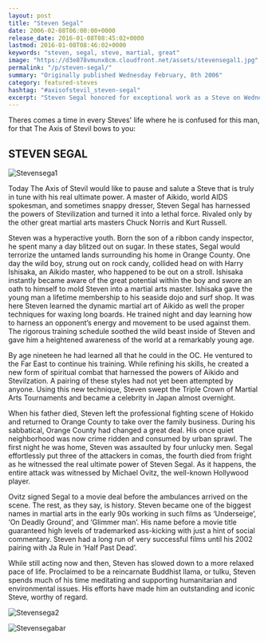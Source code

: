 ```yaml
---
layout: post
title: "Steven Segal"
date: 2006-02-08T06:00:00+0000
release_date: 2016-01-08T08:45:02+0000
lastmod: 2016-01-08T08:46:02+0000
keywords: "steven, segal, steve, martial, great"
image: "https://d3e878vmunx8cm.cloudfront.net/assets/stevensegal1.jpg"
permalink: "/p/steven-segal/"
summary: "Originally published Wednesday February, 8th 2006"
category: featured-steves
hashtag: "#axisofstevil_steven-segal"
excerpt: "Steven Segal honored for exceptional work as a Steve on Wednesday February, 8th 2006"
---
```


[id_1]: https://d3e878vmunx8cm.cloudfront.net/assets/stevensegal1.jpg "Stevensega1"[id_2]: https://d3e878vmunx8cm.cloudfront.net/assets/stevensegal2.jpg "Stevensega2"[id_3]: https://d3e878vmunx8cm.cloudfront.net/assets/stevensegalmural.jpg "Stevensegabar"

Theres comes a time in every Steves' life where he is confused for this man, for that The Axis of Stevil bows to you:

## STEVEN SEGAL ##

![Stevensega1][id_1]

Today The Axis of Stevil would like to pause and salute a Steve that is truly in tune with his real ultimate power. A master of Aikido, world AIDS spokesman, and sometimes snappy dresser, Steven Segal has harnessed the powers of Stevilization and turned it into a lethal force. Rivaled only by the other great martial arts masters Chuck Norris and Kurt Russell.

Steven was a hyperactive youth. Born the son of a ribbon candy inspector, he spent many a day blitzed out on sugar. In these states, Segal would terrorize the untamed lands surrounding his home in Orange County. One day the wild boy, strung out on rock candy, collided head on with Harry Ishisaka, an Aikido master, who happened to be out on a stroll. Ishisaka instantly became aware of the great potential within the boy and swore an oath to himself to mold Steven into a martial arts master. Ishisaka gave the young man a lifetime membership to his seaside dojo and surf shop. It was here Steven learned the dynamic martial art of Aikido as well the proper techniques for waxing long boards. He trained night and day learning how to harness an opponent’s energy and movement to be used against them. The rigorous training schedule soothed the wild beast inside of Steven and gave him a heightened awareness of the world at a remarkably young age. 

By age nineteen he had learned all that he could in the OC. He ventured to the Far East to continue his training. While refining his skills, he created a new form of spiritual combat that harnessed the powers of Aikido and Stevilzation. A pairing of these styles had not yet been attempted by anyone. Using this new technique, Steven swept the Triple Crown of Martial Arts Tournaments and became a celebrity in Japan almost overnight.

When his father died, Steven left the professional fighting scene of Hokido and returned to Orange County to take over the family business. During his sabbatical, Orange County had changed a great deal. His once quiet neighborhood was now crime ridden and consumed by urban sprawl. The first night he was home, Steven was assaulted by four unlucky men. Segal effortlessly put three of the attackers in comas, the fourth died from fright as he witnessed the real ultimate power of Steven Segal. As it happens, the entire attack was witnessed by Michael Ovitz, the well-known Hollywood player.

Ovitz signed Segal to a movie deal before the ambulances arrived on the scene. The rest, as they say, is history. Steven became one of the biggest names in martial arts in the early 90s working in such films as ‘Underseige’, ‘On Deadly Ground’, and ‘Glimmer man’. His name before a movie title guaranteed high levels of trademarked ass-kicking with just a hint of social commentary. Steven had a long run of very successful films until his 2002 pairing with Ja Rule in ‘Half Past Dead’.

While still acting now and then, Steven has slowed down to a more relaxed pace of life. Proclaimed to be a reincarnate Buddhist llama, or tulku, Steven spends much of his time meditating and supporting humanitarian and environmental issues. His efforts have made him an outstanding and iconic Steve, worthy of regard.

![Stevensega2][id_2]

![Stevensegabar][id_3]
